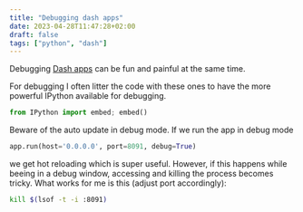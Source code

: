 ```yaml
---
title: "Debugging dash apps"
date: 2023-04-28T11:47:28+02:00
draft: false
tags: ["python", "dash"]
---
```


Debugging [Dash apps](https://dash.plotly.com/) can be fun and painful at the same time.

For debugging I often litter the code with these ones to have the more powerful IPython available for debugging. 

```python
from IPython import embed; embed()
```

Beware of the auto update in debug mode. If we run the app in debug mode

```python
app.run(host='0.0.0.0', port=8091, debug=True)
````

we get hot reloading which is super useful. However, if this happens while beeing in a debug window, accessing and killing the process becomes tricky. What works for me is this (adjust port accordingly):

```sh
kill $(lsof -t -i :8091)
```